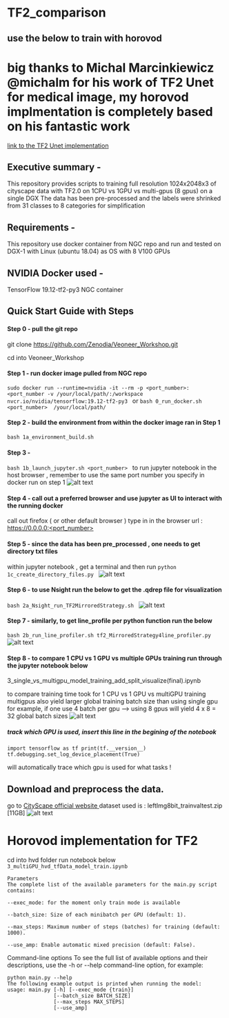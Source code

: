# TF2_comparison
## use the below to train with horovod 
# big thanks to  Michal Marcinkiewicz @michalm for his work of TF2 Unet for medical image, my horovod implmentation is completely based on his fantastic work   
[link to the TF2 Unet implementation](https://gitlab-master.nvidia.com/dl/JoC/unet_medical_tf2/tree/nvidia-release-20.01)

## Executive summary - 
This repository provides scripts to training full resolution 1024x2048x3 of cityscape data with TF2.0 on 1CPU vs 1GPU vs multi-gpus (8 gpus) on a single DGX 
The data has been pre-processed and the labels were shrinked from 31 classes to 8 categories for simplification

## Requirements -
This repository use docker container from  NGC repo and run and tested on DGX-1 with Linux (ubuntu 18.04) as OS with 8 V100 GPUs

## NVIDIA Docker used -
TensorFlow 19.12-tf2-py3 NGC container 

## Quick Start Guide with Steps 
#### Step 0 -  pull the git repo 
git clone https://github.com/Zenodia/Veoneer_Workshop.git

cd into Veoneer_Workshop 

#### Step 1 - run docker image pulled from NGC repo
`sudo docker run --runtime=nvidia -it --rm -p <port_number>:<port_number -v /your/local/path/:/workspace nvcr.io/nvidia/tensorflow:19.12-tf2-py3 `
or 
`bash 0_run_docker.sh <port_number>  /your/local/path/ `

#### Step 2 - build the environment from within the docker image ran in Step 1 
`bash 1a_environment_build.sh`

#### Step 3 - 
`bash 1b_launch_jupyter.sh <port_number> `
to run jupyter notebook in the host browser , remember to use the same port number you specify in docker run on step 1
![alt text](<./notebook_pics/run_jupyter.JPG>) 

#### Step 4 - call out a preferred browser and use jupyter as UI to interact with the running docker
call out firefox ( or other default browser )
type in in the browser url : https://0.0.0.0:<port_number> 

#### Step 5 - since the data has been pre_processed , one needs to get directory txt files 
within jupyter notebook , get a terminal and then run 
`python 1c_create_directory_files.py `
![alt text](<./notebook_pics/create_directory_files.JPG>) 

#### Step 6 - to use Nsight run the below to get the .qdrep file for visualization
`bash 2a_Nsight_run_TF2MirroredStrategy.sh `
![alt text](<./notebook_pics/run_Nsight_tf2_strategy.JPG>) 

#### Step 7 - similarly, to get line_profile per python function run the below 
`bash 2b_run_line_profiler.sh tf2_MirroredStrategy4line_profiler.py `
![alt text](<./notebook_pics/run_line_profiler_on_TF2_strategy.JPG>) 


#### Step 8 - to compare 1 CPU vs 1 GPU vs multiple GPUs training run through the jupyter notebook below
3_single_vs_multigpu_model_training_add_split_visualize(final).ipynb 

to compare training time took for 1 CPU vs 1 GPU vs multiGPU training 
multigpus also yield larger global training batch size than using single gpu 
for example, if one use 4 batch per gpu --> using 8 gpus will yield 4 x 8 = 32 global batch sizes 
![alt text](<./notebook_pics/nvidia_smi_compare.JPG>) 

##### track which GPU is used, insert this line in the begining of the notebook 
`import tensorflow as tf
print(tf.__version__)
tf.debugging.set_log_device_placement(True)` 

will automatically trace which gpu is used for what tasks !


## Download and preprocess the data.
go to [CityScape official website ](https://www.cityscapes-dataset.com/)
dataset used is : leftImg8bit_trainvaltest.zip [11GB]
![alt text](<./notebook_pics/dataset_used.JPG>) 


# Horovod implementation for TF2 
cd into hvd folder 
run notebook below 
`3_multiGPU_hvd_tfData_model_train.ipynb `

```
Parameters
The complete list of the available parameters for the main.py script contains:

--exec_mode: for the moment only train mode is available

--batch_size: Size of each minibatch per GPU (default: 1).

--max_steps: Maximum number of steps (batches) for training (default: 1000).

--use_amp: Enable automatic mixed precision (default: False).
```


Command-line options
To see the full list of available options and their descriptions, use the -h or --help command-line option, for example:
```
python main.py --help
The following example output is printed when running the model:
usage: main.py [-h] [--exec_mode {train}]
               [--batch_size BATCH_SIZE]
               [--max_steps MAX_STEPS]
               [--use_amp]
```

